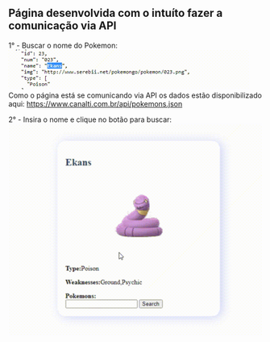 ## Página desenvolvida com o intuíto fazer a comunicação via API 

1° - Buscar o nome do Pokemon:<br>
<img src="Api_01.png"><br>
Como o página está se comunicando via API os dados estão disponibilizado aqui: https://www.canalti.com.br/api/pokemons.json

2° - Insira o nome e clique no botão para buscar:<br>
<img src="Api_02.png"><br>
